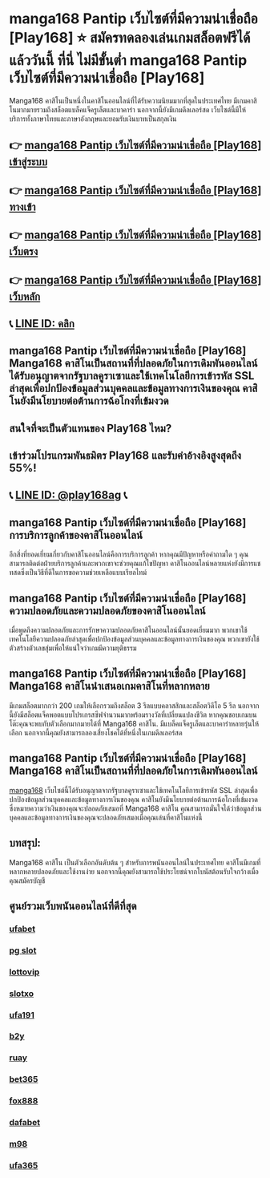 
# manga168 Pantip เว็บไซต์ที่มีความน่าเชื่อถือ [Play168] ⭐ สมัครทดลองเล่นเกมสล็อตฟรีได้แล้ววันนี้ ที่นี่ ไม่มีขั้นต่ำ manga168 Pantip เว็บไซต์ที่มีความน่าเชื่อถือ [Play168]

Manga168 คาสิโนเป็นหนึ่งในคาสิโนออนไลน์ที่ได้รับความนิยมมากที่สุดในประเทศไทย มีเกมคาสิโนมากมายรวมถึงสล็อตแบล็คแจ็ครูเล็ตและบาคาร่า นอกจากนี้ยังมีเกมดีลเลอร์สด เว็บไซต์นี้มีให้บริการทั้งภาษาไทยและภาษาอังกฤษและยอมรับเงินบาทเป็นสกุลเงิน

## 👉 [manga168 Pantip เว็บไซต์ที่มีความน่าเชื่อถือ [Play168] เข้าสู่ระบบ](https://bit.ly/3TCj9rY)
## 👉 [manga168 Pantip เว็บไซต์ที่มีความน่าเชื่อถือ [Play168] ทางเข้า](https://bit.ly/3TCj9rY)
## 👉 [manga168 Pantip เว็บไซต์ที่มีความน่าเชื่อถือ [Play168] เว็บตรง](https://bit.ly/3TCj9rY)
## 👉 [manga168 Pantip เว็บไซต์ที่มีความน่าเชื่อถือ [Play168] เว็บหลัก](https://bit.ly/3TCj9rY)
## 📞 [LINE ID: คลิก](https://line.me/R/ti/p/@342mcrfd)

## manga168 Pantip เว็บไซต์ที่มีความน่าเชื่อถือ [Play168] Manga168 คาสิโนเป็นสถานที่ที่ปลอดภัยในการเดิมพันออนไลน์ ได้รับอนุญาตจากรัฐบาลคูราเซาและใช้เทคโนโลยีการเข้ารหัส SSL ล่าสุดเพื่อปกป้องข้อมูลส่วนบุคคลและข้อมูลทางการเงินของคุณ คาสิโนยังมีนโยบายต่อต้านการฉ้อโกงที่เข้มงวด

## สนใจที่จะเป็นตัวแทนของ Play168 ไหม?
## เข้าร่วมโปรแกรมพันธมิตร Play168 และรับค่าอ้างอิงสูงสุดถึง 55%!
## 📞 [LINE ID: @play168ag](https://bit.ly/3RSGiFl) 📞

## manga168 Pantip เว็บไซต์ที่มีความน่าเชื่อถือ [Play168] การบริการลูกค้าของคาสิโนออนไลน์

อีกสิ่งที่ยอดเยี่ยมเกี่ยวกับคาสิโนออนไลน์คือการบริการลูกค้า หากคุณมีปัญหาหรือคําถามใด ๆ คุณสามารถติดต่อฝ่ายบริการลูกค้าและพวกเขาจะช่วยคุณแก้ไขปัญหา คาสิโนออนไลน์หลายแห่งยังมีการแชทสดซึ่งเป็นวิธีที่ดีในการขอความช่วยเหลือแบบเรียลไทม์

## manga168 Pantip เว็บไซต์ที่มีความน่าเชื่อถือ [Play168] ความปลอดภัยและความปลอดภัยของคาสิโนออนไลน์

เมื่อพูดถึงความปลอดภัยและการรักษาความปลอดภัยคาสิโนออนไลน์นั้นยอดเยี่ยมมาก พวกเขาใช้เทคโนโลยีความปลอดภัยล่าสุดเพื่อปกป้องข้อมูลส่วนบุคคลและข้อมูลทางการเงินของคุณ พวกเขายังใช้ตัวสร้างตัวเลขสุ่มเพื่อให้แน่ใจว่าเกมมีความยุติธรรม

## manga168 Pantip เว็บไซต์ที่มีความน่าเชื่อถือ [Play168] Manga168 คาสิโนนําเสนอเกมคาสิโนที่หลากหลาย 

มีเกมสล็อตมากกว่า 200 เกมให้เลือกรวมถึงสล็อต 3 รีลแบบคลาสสิกและสล็อตวิดีโอ 5 รีล นอกจากนี้ยังมีสล็อตแจ็คพอตแบบโปรเกรสซีฟจํานวนมากพร้อมรางวัลที่เปลี่ยนแปลงชีวิต หากคุณชอบเกมบนโต๊ะคุณจะพบกับตัวเลือกมากมายได้ที่ Manga168 คาสิโน. มีแบล็คแจ็ครูเล็ตและบาคาร่าหลายรุ่นให้เลือก นอกจากนี้คุณยังสามารถลองเสี่ยงโชคได้ที่หนึ่งในเกมดีลเลอร์สด

## manga168 Pantip เว็บไซต์ที่มีความน่าเชื่อถือ [Play168] Manga168 คาสิโนเป็นสถานที่ที่ปลอดภัยในการเดิมพันออนไลน์ 

[manga168](https://atom.io/themes/manga168-slot) เว็บไซต์นี้ได้รับอนุญาตจากรัฐบาลคูราเซาและใช้เทคโนโลยีการเข้ารหัส SSL ล่าสุดเพื่อปกป้องข้อมูลส่วนบุคคลและข้อมูลทางการเงินของคุณ คาสิโนยังมีนโยบายต่อต้านการฉ้อโกงที่เข้มงวด ซึ่งหมายความว่าเงินของคุณจะปลอดภัยเสมอที่ Manga168 คาสิโน คุณสามารถมั่นใจได้ว่าข้อมูลส่วนบุคคลและข้อมูลทางการเงินของคุณจะปลอดภัยเสมอเมื่อคุณเล่นที่คาสิโนแห่งนี้

## บทสรุป:

Manga168 คาสิโน เป็นตัวเลือกอันดับต้น ๆ สําหรับการพนันออนไลน์ในประเทศไทย คาสิโนมีเกมที่หลากหลายปลอดภัยและใช้งานง่าย นอกจากนี้คุณยังสามารถใช้ประโยชน์จากโบนัสต้อนรับใจกว้างเมื่อคุณสมัครบัญชี

## ศูนย์รวมเว็บพนันออนไลน์ที่ดีที่สุด
### [ufabet](https://atom.io/packages/ufabet)
### [pg slot](https://atom.io/themes/pg%20slot)
### [lottovip](https://atom.io/packages/lottovip)
### [slotxo](https://atom.io/packages/slotxo)
### [ufa191](https://atom.io/packages/ufa191)
### [b2y](https://atom.io/packages/b2y)
### [ruay](https://atom.io/themes/ruay)
### [bet365](https://atom.io/packages/bet365)
### [fox888](https://atom.io/packages/fox888)
### [dafabet](https://atom.io/packages/dafabet)
### [m98](https://atom.io/packages/m98)
### [ufa365](https://atom.io/packages/ufa365)